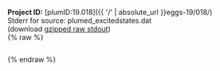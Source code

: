 **Project ID:** [plumID:19.018]({{ '/' | absolute_url }}eggs-19/018/)  
Stderr for source:  plumed_excitedstates.dat   
(download [gzipped raw stdout](plumed_excitedstates.dat.plumed_master.stdout.txt.gz))  
{% raw %}
<pre>
</pre>
{% endraw %}

